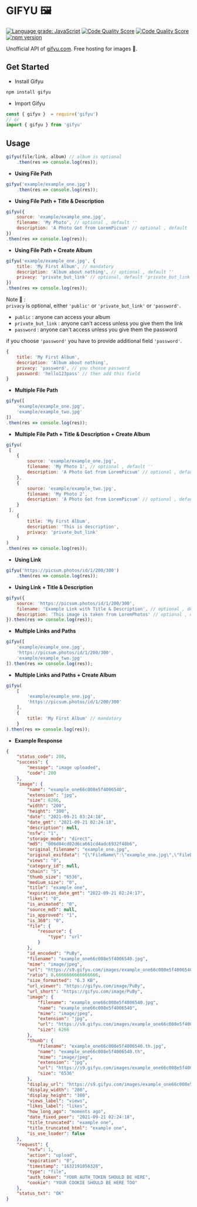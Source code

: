 # GIFYU :framed_picture:
[![Language grade: JavaScript](https://img.shields.io/lgtm/grade/javascript/g/empun/gifyu.svg?logo=lgtm&logoWidth=18)](https://lgtm.com/projects/g/empun/gifyu/context:javascript)
[![Code Quality Score](https://www.code-inspector.com/project/29149/status/svg)](https://frontend.code-inspector.com/public/project/29149/gifyu/dashboard)
[![Code Quality Score](https://www.code-inspector.com/project/29149/score/svg)](https://frontend.code-inspector.com/public/project/29149/gifyu/dashboard)
[![npm version](https://badge.fury.io/js/gifyu.svg)](https://badge.fury.io/js/gifyu)

Unofficial API of [gifyu.com](https://gifyu.com). Free hosting for images 🚀.

## Get Started 
- Install Gifyu
```bash 
npm install gifyu
```

- Import Gifyu
```javascript
const { gifyu }  = require('gifyu') 
// or
import { gifyu } from 'gifyu' 
```

## Usage

```javascript
gifyu(file/link, album) // album is optional
    .then(res => console.log(res));
```

- **Using File Path**
```javascript
gifyu('example/example_one.jpg')
    .then(res => console.log(res));
```

- **Using File Path + Title & Description**
```javascript
gifyu({
    source: 'example/example_one.jpg',
    filename: 'My Photo', // optional , default ''
    description: 'A Photo Got from LoremPicsum' // optional , default ''
})
.then(res => console.log(res));
```

- **Using File Path + Create Album**
```javascript
gifyu('example/example_one.jpg', {
    title: 'My First Album', // mandatory
    description: 'Album about nothing', // optional , default ''
    privacy: 'private_but_link' // optional, default 'private_but_link'
})
.then(res => console.log(res));
```
Note 🚀 : <br> `privacy` is optional, either `'public'` or `'private_but_link'` or `'password'`. 
- `public` : anyone can access your album
- `private_but_link` : anyone can't access unless you give them the link
- `password` : anyone can't access unless you give them the password

if you choose `'password'` you have to provide additional field `'password'`.
```javascript
{
    title: 'My First Album', 
    description: 'Album about nothing',
    privacy: 'password', // you choose password
    password: 'hello123pass' // then add this field
}
```

- **Multiple File Path**
```javascript
gifyu([
    'example/example_one.jpg', 
    'example/example_two.jpg'
])
.then(res => console.log(res));
```

- **Multiple File Path + Title & Description + Create Album**
```javascript
gifyu(
 [
    {
        source: 'example/example_one.jpg',
        filename: 'My Photo 1', // optional , default ''
        description: 'A Photo Got from LoremPicsum' // optional , default ''
    },
    {
        source: 'example/example_two.jpg',
        filename: 'My Photo 2',
        description: 'A Photo Got from LoremPicsum' // optional , default ''
    }
 ],
    {
        title: 'My First Album', 
        description: 'This is description', 
        privacy: 'private_but_link' 
    }
)
.then(res => console.log(res));
```

- **Using Link**
```javascript
gifyu('https://picsum.photos/id/1/200/300')
    .then(res => console.log(res));
```

- **Using Link + Title & Description**
```javascript
gifyu({
    source: 'https://picsum.photos/id/1/200/300',
    filename: 'Example Link with Title & Description', // optional , default ''
    description: 'This image is taken from LoremPhotos' // optional , default ''
}).then(res => console.log(res));
```

- **Multiple Links and Paths**
```javascript
gifyu([
    'example/example_one.jpg', 
    'https://picsum.photos/id/1/200/300',
    'example/example_two.jpg'
]).then(res => console.log(res));
```

- **Multiple Links and Paths + Create Album**
```javascript
gifyu(
    [
        'example/example_one.jpg', 
        'https://picsum.photos/id/1/200/300'
    ],
    {
        title: 'My First Album' // mandatory
    }
).then(res => console.log(res));
```

- **Example Response**
```json
{
    "status_code": 200,
    "success": {
        "message": "image uploaded",
        "code": 200
    },
    "image": {
        "name": "example_one66c008e5f4006540",
        "extension": "jpg",
        "size": 6266,
        "width": "200",
        "height": "300",
        "date": "2021-09-21 03:24:18",
        "date_gmt": "2021-09-21 02:24:18",
        "description": null,
        "nsfw": "1",
        "storage_mode": "direct",
        "md5": "006d04cd82d6ca661cd4adc6932f48b6",
        "original_filename": "example_one.jpg",
        "original_exifdata": "{\"FileName\":\"example_one.jpg\",\"FileDateTime\":\"1632191057\",\"FileSize\":\"6266\",\"FileType\":\"2\",\"MimeType\":\"image\\/jpeg\",\"SectionsFound\":\"ANY_TAG, IFD0, EXIF\",\"COMPUTED\":{\"html\":\"width=\\\"200\\\" height=\\\"300\\\"\",\"Height\":\"300\",\"Width\":\"200\",\"IsColor\":\"1\",\"ByteOrderMotorola\":\"0\",\"UserComment\":\"Picsum ID: 866\",\"UserCommentEncoding\":\"ASCII\"},\"Orientation\":\"1\",\"XResolution\":\"72\\/1\",\"YResolution\":\"72\\/1\",\"ResolutionUnit\":\"2\",\"YCbCrPositioning\":\"1\",\"Exif_IFD_Pointer\":\"102\",\"ExifVersion\":\"0210\",\"ComponentsConfiguration\":\"\\u0001\\u0002\\u0003\\u0000\",\"UserComment\":\"ASCII\\u0000\\u0000\\u0000Picsum ID: 866\",\"FlashPixVersion\":\"0100\",\"ColorSpace\":\"65535\",\"ExifImageWidth\":\"200\",\"ExifImageLength\":\"300\"}",
        "views": "0",
        "category_id": null,
        "chain": "5",
        "thumb_size": "6536",
        "medium_size": "0",
        "title": "example one",
        "expiration_date_gmt": "2022-09-21 02:24:17",
        "likes": "0",
        "is_animated": "0",
        "source_md5": null,
        "is_approved": "1",
        "is_360": "0",
        "file": {
            "resource": {
                "type": "url"
            }
        },
        "id_encoded": "PuBy",
        "filename": "example_one66c008e5f4006540.jpg",
        "mime": "image/jpeg",
        "url": "https://s9.gifyu.com/images/example_one66c008e5f4006540.jpg",
        "ratio": 0.6666666666666666,
        "size_formatted": "6.3 KB",
        "url_viewer": "https://gifyu.com/image/PuBy",
        "url_short": "https://gifyu.com/image/PuBy",
        "image": {
            "filename": "example_one66c008e5f4006540.jpg",
            "name": "example_one66c008e5f4006540",
            "mime": "image/jpeg",
            "extension": "jpg",
            "url": "https://s9.gifyu.com/images/example_one66c008e5f4006540.jpg",
            "size": 6266
        },
        "thumb": {
            "filename": "example_one66c008e5f4006540.th.jpg",
            "name": "example_one66c008e5f4006540.th",
            "mime": "image/jpeg",
            "extension": "jpg",
            "url": "https://s9.gifyu.com/images/example_one66c008e5f4006540.th.jpg",
            "size": "6536"
        },
        "display_url": "https://s9.gifyu.com/images/example_one66c008e5f4006540.jpg",
        "display_width": "200",
        "display_height": "300",
        "views_label": "views",
        "likes_label": "likes",
        "how_long_ago": "moments ago",
        "date_fixed_peer": "2021-09-21 02:24:18",
        "title_truncated": "example one",
        "title_truncated_html": "example one",
        "is_use_loader": false
    },
    "request": {
        "nsfw": 1,
        "action": "upload",
        "expiration": "0",
        "timestamp": "1632191056328",
        "type": "file",
        "auth_token": "YOUR AUTH_TOKEN SHOULD BE HERE",
        "cookie": "YOUR COOKIE SHOULD BE HERE TOO"
    },
    "status_txt": "OK"
}
```
